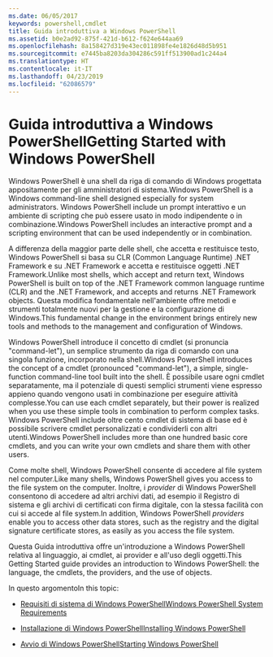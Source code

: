 ```yaml
---
ms.date: 06/05/2017
keywords: powershell,cmdlet
title: Guida introduttiva a Windows PowerShell
ms.assetid: b0e2ad92-875f-421d-b612-f624e644aa69
ms.openlocfilehash: 8a158427d319e43ec011898fe4e1826d48d5b951
ms.sourcegitcommit: e7445ba8203da304286c591ff513900ad1c244a4
ms.translationtype: HT
ms.contentlocale: it-IT
ms.lasthandoff: 04/23/2019
ms.locfileid: "62086579"
---
```

# <a name="getting-started-with-windows-powershell"></a><span data-ttu-id="42a01-103">Guida introduttiva a Windows PowerShell</span><span class="sxs-lookup"><span data-stu-id="42a01-103">Getting Started with Windows PowerShell</span></span>
<span data-ttu-id="42a01-104">Windows PowerShell è una shell da riga di comando di Windows progettata appositamente per gli amministratori di sistema.</span><span class="sxs-lookup"><span data-stu-id="42a01-104">Windows PowerShell is a Windows command-line shell designed especially for system administrators.</span></span> <span data-ttu-id="42a01-105">Windows PowerShell include un prompt interattivo e un ambiente di scripting che può essere usato in modo indipendente o in combinazione.</span><span class="sxs-lookup"><span data-stu-id="42a01-105">Windows PowerShell includes an interactive prompt and a scripting environment that can be used independently or in combination.</span></span>

<span data-ttu-id="42a01-106">A differenza della maggior parte delle shell, che accetta e restituisce testo, Windows PowerShell si basa su CLR (Common Language Runtime) .NET Framework e su .NET Framework e accetta e restituisce oggetti .NET Framework.</span><span class="sxs-lookup"><span data-stu-id="42a01-106">Unlike most shells, which accept and return text, Windows PowerShell is built on top of the .NET Framework common language runtime (CLR) and the .NET Framework, and accepts and returns .NET Framework objects.</span></span> <span data-ttu-id="42a01-107">Questa modifica fondamentale nell'ambiente offre metodi e strumenti totalmente nuovi per la gestione e la configurazione di Windows.</span><span class="sxs-lookup"><span data-stu-id="42a01-107">This fundamental change in the environment brings entirely new tools and methods to the management and configuration of Windows.</span></span>

<span data-ttu-id="42a01-108">Windows PowerShell introduce il concetto di cmdlet (si pronuncia "command-let"), un semplice strumento da riga di comando con una singola funzione, incorporato nella shell.</span><span class="sxs-lookup"><span data-stu-id="42a01-108">Windows PowerShell introduces the concept of a cmdlet (pronounced "command-let"), a simple, single-function command-line tool built into the shell.</span></span> <span data-ttu-id="42a01-109">È possibile usare ogni cmdlet separatamente, ma il potenziale di questi semplici strumenti viene espresso appieno quando vengono usati in combinazione per eseguire attività complesse.</span><span class="sxs-lookup"><span data-stu-id="42a01-109">You can use each cmdlet separately, but their power is realized when you use these simple tools in combination to perform complex tasks.</span></span> <span data-ttu-id="42a01-110">Windows PowerShell include oltre cento cmdlet di sistema di base ed è possibile scrivere cmdlet personalizzati e condividerli con altri utenti.</span><span class="sxs-lookup"><span data-stu-id="42a01-110">Windows PowerShell includes more than one hundred basic core cmdlets, and you can write your own cmdlets and share them with other users.</span></span>

<span data-ttu-id="42a01-111">Come molte shell, Windows PowerShell consente di accedere al file system nel computer.</span><span class="sxs-lookup"><span data-stu-id="42a01-111">Like many shells, Windows PowerShell gives you access to the file system on the computer.</span></span> <span data-ttu-id="42a01-112">Inoltre, i *provider* di Windows PowerShell consentono di accedere ad altri archivi dati, ad esempio il Registro di sistema e gli archivi di certificati con firma digitale, con la stessa facilità con cui si accede al file system.</span><span class="sxs-lookup"><span data-stu-id="42a01-112">In addition, Windows PowerShell *providers* enable you to access other data stores, such as the registry and the digital signature certificate stores, as easily as you access the file system.</span></span>

<span data-ttu-id="42a01-113">Questa Guida introduttiva offre un'introduzione a Windows PowerShell relativa al linguaggio, ai cmdlet, ai provider e all'uso degli oggetti.</span><span class="sxs-lookup"><span data-stu-id="42a01-113">This Getting Started guide provides an introduction to Windows PowerShell: the language, the cmdlets, the providers, and the use of objects.</span></span>

<span data-ttu-id="42a01-114">In questo argomento</span><span class="sxs-lookup"><span data-stu-id="42a01-114">In this topic:</span></span>

- [<span data-ttu-id="42a01-115">Requisiti di sistema di Windows PowerShell</span><span class="sxs-lookup"><span data-stu-id="42a01-115">Windows PowerShell System Requirements</span></span>](../setup/Windows-PowerShell-System-Requirements.md)

- [<span data-ttu-id="42a01-116">Installazione di Windows PowerShell</span><span class="sxs-lookup"><span data-stu-id="42a01-116">Installing Windows PowerShell</span></span>](../setup/Installing-Windows-PowerShell.md)

- [<span data-ttu-id="42a01-117">Avvio di Windows PowerShell</span><span class="sxs-lookup"><span data-stu-id="42a01-117">Starting Windows PowerShell</span></span>](../setup/Starting-Windows-PowerShell.md)
